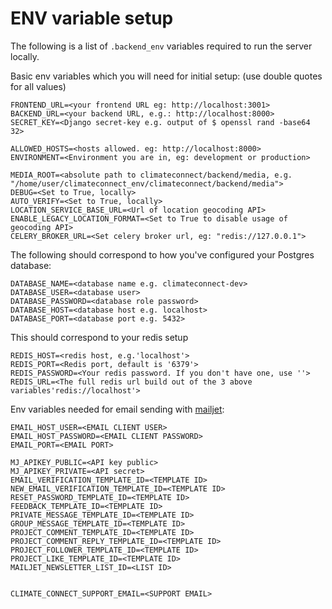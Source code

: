 # ENV variable setup

The following is a list of `.backend_env` variables required to run the server locally.

Basic env variables which you will need for initial setup:
(use double quotes for all values)

```
FRONTEND_URL=<your frontend URL eg: http://localhost:3001>
BACKEND_URL=<your backend URL, e.g.: http://localhost:8000>
SECRET_KEY=<Django secret-key e.g. output of $ openssl rand -base64 32>

ALLOWED_HOSTS=<hosts allowed. eg: http://localhost:8000>
ENVIRONMENT=<Environment you are in, eg: development or production>

MEDIA_ROOT=<absolute path to climateconnect/backend/media, e.g. "/home/user/climateconnect_env/climateconnect/backend/media">
DEBUG=<Set to True, locally>
AUTO_VERIFY=<Set to True, locally>
LOCATION_SERVICE_BASE_URL=<Url of location geocoding API>
ENABLE_LEGACY_LOCATION_FORMAT=<Set to True to disable usage of geocoding API>
CELERY_BROKER_URL=<Set celery broker url, eg: "redis://127.0.0.1">
```

The following should correspond to how you've configured your Postgres database:

```
DATABASE_NAME=<database name e.g. climateconnect-dev>
DATABASE_USER=<database user>
DATABASE_PASSWORD=<database role password>
DATABASE_HOST=<database host e.g. localhost>
DATABASE_PORT=<database port e.g. 5432>
```

This should correspond to your redis setup

```
REDIS_HOST=<redis host, e.g.'localhost'>
REDIS_PORT=<Redis port, default is '6379'>
REDIS_PASSWORD=<Your redis password. If you don't have one, use ''>
REDIS_URL=<The full redis url build out of the 3 above variables'redis://localhost'>
```

Env variables needed for email sending with [mailjet](https://www.mailjet.com/):

```EMAIL_HOST=<YOUR EMAIL HOST>
EMAIL_HOST_USER=<EMAIL CLIENT USER>
EMAIL_HOST_PASSWORD=<EMAIL CLIENT PASSWORD>
EMAIL_PORT=<EMAIL PORT>

MJ_APIKEY_PUBLIC=<API key public>
MJ_APIKEY_PRIVATE=<API secret>
EMAIL_VERIFICATION_TEMPLATE_ID=<TEMPLATE ID>
NEW_EMAIL_VERIFICATION_TEMPLATE_ID=<TEMPLATE ID>
RESET_PASSWORD_TEMPLATE_ID=<TEMPLATE ID>
FEEDBACK_TEMPLATE_ID=<TEMPLATE ID>
PRIVATE_MESSAGE_TEMPLATE_ID=<TEMPLATE ID>
GROUP_MESSAGE_TEMPLATE_ID=<TEMPLATE ID>
PROJECT_COMMENT_TEMPLATE_ID=<TEMPLATE ID>
PROJECT_COMMENT_REPLY_TEMPLATE_ID=<TEMPLATE ID>
PROJECT_FOLLOWER_TEMPLATE_ID=<TEMPLATE ID>
PROJECT_LIKE_TEMPLATE_ID=<TEMPLATE ID>
MAILJET_NEWSLETTER_LIST_ID=<LIST ID>


CLIMATE_CONNECT_SUPPORT_EMAIL=<SUPPORT EMAIL>
```

